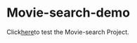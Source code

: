 # Movie-search-demo

Click[here](https://boxi9252.github.io/Movie-search-demo/)to test the Movie-search Project.


